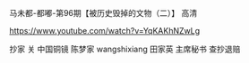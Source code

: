 马未都-都嘟-第96期【被历史毁掉的文物（二）】 高清


https://www.youtube.com/watch?v=YqKAKhNZwLg

抄家
关  中国铜镜
陈梦家 wangshixiang
田家英 主席秘书
查抄退赔 
